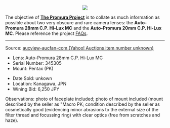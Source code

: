 <p align="center">
   <img src="https://user-images.githubusercontent.com/110672536/183131595-afeb1dec-1c84-436c-9a50-90468f9ec3ec.png">
</p>

<p>
   The objective of <b><a href="https://github.com/martbetz/The-Promura-Project/blob/main/README.md">The Promura Project</a></b> is to collate as much information as possible about two very obscure and rare camera lenses: the <b>Auto-Promura 28mm C.P. Hi-Lux MC</b> and the <b>Auto-Promura 20mm C.P. Hi-Lux MC</b>. Please reference the project <a href="https://github.com/martbetz/The-Promura-Project/blob/main/FAQs.md">FAQs</a>.

---

Source: [aucview-aucfan-com (Yahoo! Auctions item number unknown)](https://aucview-aucfan-com.translate.goog/yahoo/d115575976/?_x_tr_sl=auto&_x_tr_tl=en&_x_tr_hl=en-US&_x_tr_pto=wapp)

- Lens: Auto-Promura 28mm C.P. Hi-Lux MC
- Serial Number: 345305
- Mount: Pentax (PK)

[]()

- Date Sold: unkown
- Location: Kanagawa, JPN
- Wining Bid: 6,250 JPY
  
[]()

Observations: photo of faceplate included; photo of mount included (mount described by the seller as "Macro PK; condition described by the seller as cosmetically good (evidencing minor abrasions to the external size of the filter thread and focussing ring) with clear optics (free from scratches and haze).



